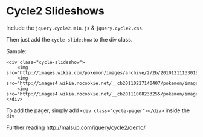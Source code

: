 # Cycle2 Slideshows

Include the `jquery.cycle2.min.js` & `jquery.cycle2.css`.

Then just add the `cycle-slideshow` to the div class.

Sample:

	<div class="cycle-slideshow">
		<img src="http://images.wikia.com/pokemon/images/archive/2/2b/20101211133019!Ash's_Pikachu_Thunderbolt_Move.png">
		<img src="http://images4.wikia.nocookie.net/__cb20110227140407/pokemon/images/4/44/Pikachu_Electro_Ball.png">
		<img src="http://images4.wikia.nocookie.net/__cb20111008233255/pokemon/images/8/80/20101007155439!Ash_Pikachu.png">
	</div>
	
To add the pager, simply add `<div class="cycle-pager"></div>` inside the `div`

Further reading <http://malsup.com/jquery/cycle2/demo/>